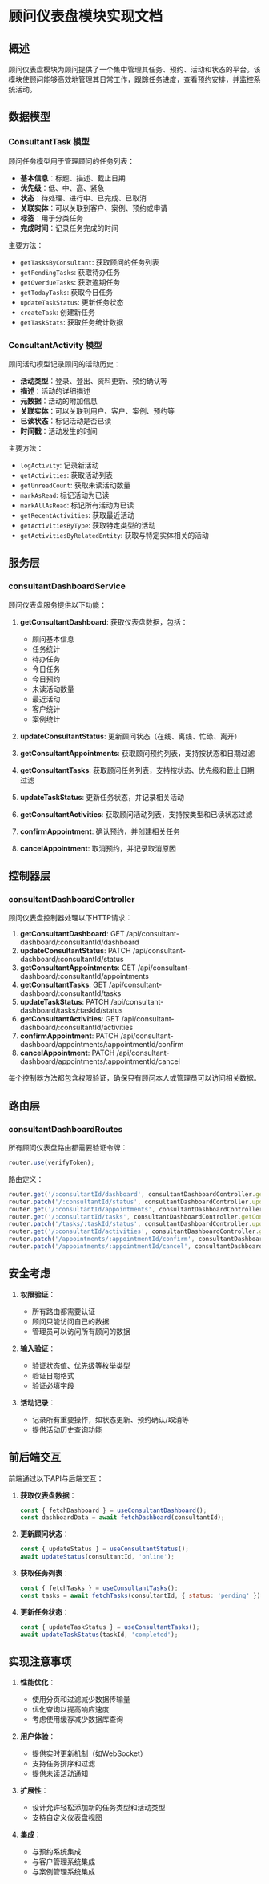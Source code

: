 # 顾问仪表盘模块实现文档

## 概述

顾问仪表盘模块为顾问提供了一个集中管理其任务、预约、活动和状态的平台。该模块使顾问能够高效地管理其日常工作，跟踪任务进度，查看预约安排，并监控系统活动。

## 数据模型

### ConsultantTask 模型

顾问任务模型用于管理顾问的任务列表：

- **基本信息**：标题、描述、截止日期
- **优先级**：低、中、高、紧急
- **状态**：待处理、进行中、已完成、已取消
- **关联实体**：可以关联到客户、案例、预约或申请
- **标签**：用于分类任务
- **完成时间**：记录任务完成的时间

主要方法：
- `getTasksByConsultant`: 获取顾问的任务列表
- `getPendingTasks`: 获取待办任务
- `getOverdueTasks`: 获取逾期任务
- `getTodayTasks`: 获取今日任务
- `updateTaskStatus`: 更新任务状态
- `createTask`: 创建新任务
- `getTaskStats`: 获取任务统计数据

### ConsultantActivity 模型

顾问活动模型记录顾问的活动历史：

- **活动类型**：登录、登出、资料更新、预约确认等
- **描述**：活动的详细描述
- **元数据**：活动的附加信息
- **关联实体**：可以关联到用户、客户、案例、预约等
- **已读状态**：标记活动是否已读
- **时间戳**：活动发生的时间

主要方法：
- `logActivity`: 记录新活动
- `getActivities`: 获取活动列表
- `getUnreadCount`: 获取未读活动数量
- `markAsRead`: 标记活动为已读
- `markAllAsRead`: 标记所有活动为已读
- `getRecentActivities`: 获取最近活动
- `getActivitiesByType`: 获取特定类型的活动
- `getActivitiesByRelatedEntity`: 获取与特定实体相关的活动

## 服务层

### consultantDashboardService

顾问仪表盘服务提供以下功能：

1. **getConsultantDashboard**: 获取仪表盘数据，包括：
   - 顾问基本信息
   - 任务统计
   - 待办任务
   - 今日任务
   - 今日预约
   - 未读活动数量
   - 最近活动
   - 客户统计
   - 案例统计

2. **updateConsultantStatus**: 更新顾问状态（在线、离线、忙碌、离开）

3. **getConsultantAppointments**: 获取顾问预约列表，支持按状态和日期过滤

4. **getConsultantTasks**: 获取顾问任务列表，支持按状态、优先级和截止日期过滤

5. **updateTaskStatus**: 更新任务状态，并记录相关活动

6. **getConsultantActivities**: 获取顾问活动列表，支持按类型和已读状态过滤

7. **confirmAppointment**: 确认预约，并创建相关任务

8. **cancelAppointment**: 取消预约，并记录取消原因

## 控制器层

### consultantDashboardController

顾问仪表盘控制器处理以下HTTP请求：

1. **getConsultantDashboard**: GET /api/consultant-dashboard/:consultantId/dashboard
2. **updateConsultantStatus**: PATCH /api/consultant-dashboard/:consultantId/status
3. **getConsultantAppointments**: GET /api/consultant-dashboard/:consultantId/appointments
4. **getConsultantTasks**: GET /api/consultant-dashboard/:consultantId/tasks
5. **updateTaskStatus**: PATCH /api/consultant-dashboard/tasks/:taskId/status
6. **getConsultantActivities**: GET /api/consultant-dashboard/:consultantId/activities
7. **confirmAppointment**: PATCH /api/consultant-dashboard/appointments/:appointmentId/confirm
8. **cancelAppointment**: PATCH /api/consultant-dashboard/appointments/:appointmentId/cancel

每个控制器方法都包含权限验证，确保只有顾问本人或管理员可以访问相关数据。

## 路由层

### consultantDashboardRoutes

所有顾问仪表盘路由都需要验证令牌：

```javascript
router.use(verifyToken);
```

路由定义：

```javascript
router.get('/:consultantId/dashboard', consultantDashboardController.getConsultantDashboard);
router.patch('/:consultantId/status', consultantDashboardController.updateConsultantStatus);
router.get('/:consultantId/appointments', consultantDashboardController.getConsultantAppointments);
router.get('/:consultantId/tasks', consultantDashboardController.getConsultantTasks);
router.patch('/tasks/:taskId/status', consultantDashboardController.updateTaskStatus);
router.get('/:consultantId/activities', consultantDashboardController.getConsultantActivities);
router.patch('/appointments/:appointmentId/confirm', consultantDashboardController.confirmAppointment);
router.patch('/appointments/:appointmentId/cancel', consultantDashboardController.cancelAppointment);
```

## 安全考虑

1. **权限验证**：
   - 所有路由都需要认证
   - 顾问只能访问自己的数据
   - 管理员可以访问所有顾问的数据

2. **输入验证**：
   - 验证状态值、优先级等枚举类型
   - 验证日期格式
   - 验证必填字段

3. **活动记录**：
   - 记录所有重要操作，如状态更新、预约确认/取消等
   - 提供活动历史查询功能

## 前后端交互

前端通过以下API与后端交互：

1. **获取仪表盘数据**：
   ```javascript
   const { fetchDashboard } = useConsultantDashboard();
   const dashboardData = await fetchDashboard(consultantId);
   ```

2. **更新顾问状态**：
   ```javascript
   const { updateStatus } = useConsultantStatus();
   await updateStatus(consultantId, 'online');
   ```

3. **获取任务列表**：
   ```javascript
   const { fetchTasks } = useConsultantTasks();
   const tasks = await fetchTasks(consultantId, { status: 'pending' });
   ```

4. **更新任务状态**：
   ```javascript
   const { updateTaskStatus } = useConsultantTasks();
   await updateTaskStatus(taskId, 'completed');
   ```

## 实现注意事项

1. **性能优化**：
   - 使用分页和过滤减少数据传输量
   - 优化查询以提高响应速度
   - 考虑使用缓存减少数据库查询

2. **用户体验**：
   - 提供实时更新机制（如WebSocket）
   - 支持任务排序和过滤
   - 提供未读活动通知

3. **扩展性**：
   - 设计允许轻松添加新的任务类型和活动类型
   - 支持自定义仪表盘视图

4. **集成**：
   - 与预约系统集成
   - 与客户管理系统集成
   - 与案例管理系统集成
